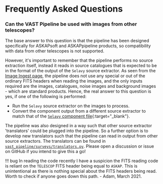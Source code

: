 # Frequently Asked Questions

### Can the VAST Pipeline be used with images from other telescopes?

The base answer to this question is that the pipeline has been designed specifically for ASKAPsoft and ASKAPpipeline products, so compatibility with data from other telescopes is not supported.

However, it's important to remember that the pipeline performs no source extraction itself, instead it reads in source catalogues that is expected to be in the format of the output of the `Selavy` source extractor.
As seen from the [Image Ingest page](design/imageingest.md), the pipeline does not use any special or out of the ordinary FITS headers when reading the images, and the only inputs required are the images, catalogues, noise images and background images - which are standard products. Hence, the real answer to this question is yes, if one of the following is performed:

* Run the `Selavy` source extractor on the images to process.
* Convert the component output from a different source extractor to match that of the [`Selavy` component file](https://www.atnf.csiro.au/computing/software/askapsoft/sdp/docs/current/analysis/postprocessing.html#output-files){:target="_blank"}.

The pipeline was also designed in a way such that other source extractor 'translators' could be plugged into the pipeline. 
So a further option is to develop new translators such that the pipeline can read in output from other source extractors. 
The translators can be found in [`vast_pipeline/surveys/translators.py`](reference/survey/translators.md).
Please open a discussion or issue on GitHub if you intend to give this a go!

!!! bug
    In reading the code recently I have a suspicion the FITS reading code is reliant on the `TELESCOP` FITS header being equal to `ASKAP`. 
    This is unintentional as there is nothing special about the FITS headers being read. 
    Worth to check if anyone goes down this path. - Adam, March 2021.

